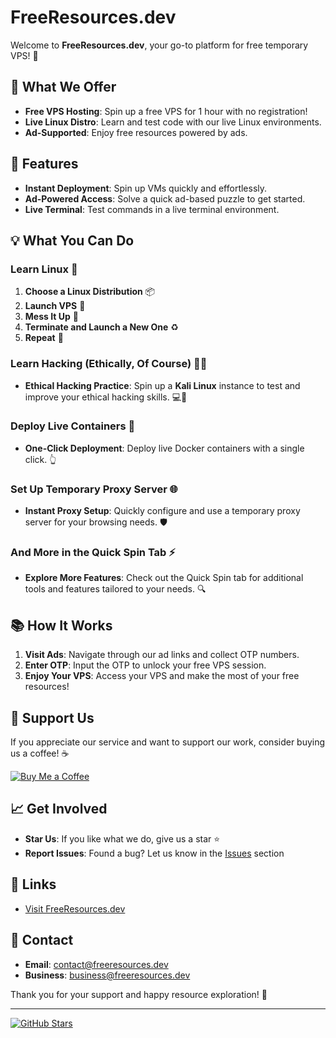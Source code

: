 # FreeResources.dev

Welcome to **FreeResources.dev**, your go-to platform for free temporary VPS! 🎉

## 🚀 What We Offer

- **Free VPS Hosting**: Spin up a free VPS for 1 hour with no registration!
- **Live Linux Distro**: Learn and test code with our live Linux environments.
- **Ad-Supported**: Enjoy free resources powered by ads.

## 🌟 Features

- **Instant Deployment**: Spin up VMs quickly and effortlessly.
- **Ad-Powered Access**: Solve a quick ad-based puzzle to get started.
- **Live Terminal**: Test commands in a live terminal environment.

## 💡 What You Can Do

### **Learn Linux** 🐧

1. **Choose a Linux Distribution** 📦
2. **Launch VPS** 🚀
3. **Mess It Up** 🔧
4. **Terminate and Launch a New One** ♻️
5. **Repeat** 🔄

### **Learn Hacking (Ethically, Of Course)** 🕵️‍♂️

- **Ethical Hacking Practice**: Spin up a **Kali Linux** instance to test and improve your ethical hacking skills. 💻🔐

### **Deploy Live Containers** 🐳

- **One-Click Deployment**: Deploy live Docker containers with a single click. 👆

### **Set Up Temporary Proxy Server** 🌐

- **Instant Proxy Setup**: Quickly configure and use a temporary proxy server for your browsing needs. 🛡️

### **And More in the Quick Spin Tab** ⚡

- **Explore More Features**: Check out the Quick Spin tab for additional tools and features tailored to your needs. 🔍


## 📚 How It Works

1. **Visit Ads**: Navigate through our ad links and collect OTP numbers.
2. **Enter OTP**: Input the OTP to unlock your free VPS session.
3. **Enjoy Your VPS**: Access your VPS and make the most of your free resources!

## 💸 Support Us

If you appreciate our service and want to support our work, consider buying us a coffee! ☕

[![Buy Me a Coffee](https://img.buymeacoffee.com/button-api/?text=Buy%20me%20a%20coffee&emoji=coffee&slug=freeresources.dev&button_colour=FFDD00&font_colour=000000&font_family=Comic&outline_colour=000000&coffee_color=ffffff)](https://www.buymeacoffee.com/freeresources.dev)

## 📈 Get Involved

- **Star Us**: If you like what we do, give us a star ⭐
- **Report Issues**: Found a bug? Let us know in the [Issues](https://github.com/nisso22000/freeresources.dev/issues) section

## 🔗 Links

- [Visit FreeResources.dev](https://freeresources.dev)

## 🤝 Contact

- **Email**: contact@freeresources.dev
- **Business**: business@freeresources.dev
 
Thank you for your support and happy resource exploration! 🙌

---

[![GitHub Stars](https://img.shields.io/github/stars/nisso22000/freeresources.dev?style=social)](https://github.com/nisso22000/freeresources.dev)
